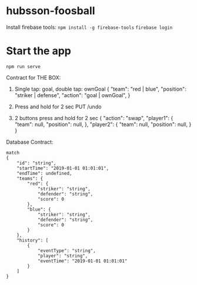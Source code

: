# hubsson-foosball
Install firebase tools:
`npm install -g firebase-tools`
`firebase login`

# Start the app
`npm run serve`


Contract for THE BOX:
1. Single tap: goal, double tap: ownGoal
{
    "team": "red | blue",
    "position": "striker | defense",
    "action": "goal | ownGoal",
}

2. Press and hold for 2 sec
PUT /undo

3. 2 buttons press and hold for 2 sec
{
    "action": "swap",
    "player1": {
        "team": null,
        "position": null,
    },
    "player2": {
        "team": null,
        "position": null,
    }
}

Database Contract:
```
match
{
	"id": "string",
	"startTime": "2019-01-01 01:01:01",
	"endTime": undefined,
	"teams": {
		"red": {
			"striker": "string",
			"defender": "string",
			"score": 0
		},
		"blue": {
			"striker": "string",
			"defender": "string",
			"score": 0
		}
	},
	"history": [
		{
			"eventType": "string",
			"player": "string",
			"eventTime": "2019-01-01 01:01:01"
		}
	]
}
```
